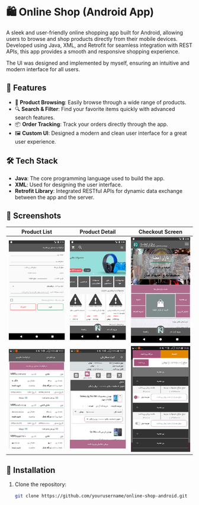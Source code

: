 # 🛍️ Online Shop (Android App)

A sleek and user-friendly online shopping app built for Android, allowing users to browse and shop products directly from their mobile devices. Developed using Java, XML, and Retrofit for seamless integration with REST APIs, this app provides a smooth and responsive shopping experience.

The UI was designed and implemented by myself, ensuring an intuitive and modern interface for all users.

## 🚀 Features
- 🛒 **Product Browsing**: Easily browse through a wide range of products.
- 🔍 **Search & Filter**: Find your favorite items quickly with advanced search features.
- 📦 **Order Tracking**: Track your orders directly through the app.
- 🖼️ **Custom UI**: Designed a modern and clean user interface for a great user experience.

## 🛠️ Tech Stack
- **Java**: The core programming language used to build the app.
- **XML**: Used for designing the user interface.
- **Retrofit Library**: Integrated RESTful APIs for dynamic data exchange between the app and the server.

## 📸 Screenshots

| Product List | Product Detail | Checkout Screen |
|--------------|----------------|-----------------|
| ![Product List](mbazar-photo/bon1.png) | ![Product Detail](mbazar-photo/departmentpage.png) | ![Checkout](mbazar-photo/homepage.png) |
| ![Shopping Cart](mbazar-photo/bon_request.jpg) | ![Order Confirmation](mbazar-photo/carrier.jpg) | ![Order Confirmation](mbazar-photo/payment2.jpg)|

## 📲 Installation
1. Clone the repository:
   ```bash
   git clone https://github.com/yourusername/online-shop-android.git
